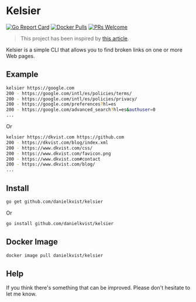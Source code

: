 # Kelsier

[![Go Report Card](https://goreportcard.com/badge/github.com/danielkvist/kelsier)](https://goreportcard.com/report/github.com/danielkvist/kelsier)
[![Docker Pulls](https://img.shields.io/docker/pulls/danielkvist/kelsier.svg?maxAge=604800)](https://hub.docker.com/r/danielkvist/kelsier/)
[![PRs Welcome](https://img.shields.io/badge/PRs-welcome-brightgreen.svg)](http://makeapullrequest.com)

> This project has been inspired by [this article](https://dev.to/healeycodes/build-a-python-bot-to-find-your-website-s-dead-links-563c).

Kelsier is a simple CLI that allows you to find broken links on one or more Web pages.

## Example

```bash
kelsier https://google.com
200 - https://google.com/intl/es/policies/terms/
200 - https://google.com/intl/es/policies/privacy/
200 - https://google.com/preferences?hl=es
200 - https://google.com/advanced_search?hl=es&authuser=0
...
```

Or

```bash
kelsier https://dkvist.com https://github.com
200 - https://dkvist.com/blog/index.xml
200 - https://www.dkvist.com/css/
200 - https://www.dkvist.com/favicon.png
200 - https://www.dkvist.com#contact
200 - https://www.dkvist.com/blog/
...
```

## Install

```bash
go get github.com/danielkvist/kelsier
```

Or

```bash
go install github.com/danielkvist/kelsier
```

## Docker Image

```bash
docker image pull danielkvist/kelsier
```

## Help

If you think there's something that can be improved. Please don't hesitate to let me know.